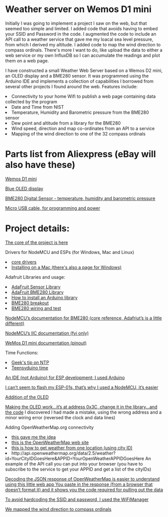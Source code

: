 Weather server on Wemos D1 mini
==================================================================================
Initially I was going to implement a project I saw on the web, but that seemed too simple and limited. I added code that avoids having to embed your SSID and Password in the code. I augmented the code to include an API call to a weather service that gave me my loacal sea level pressure, from which I derived my altitude. I added code to map the wind direction to compass ordinals. There's more I want to do, like upload the data to either a web service or my own InfluxDB so I can accumulate the readings and plot them on a web page.



I have constructed a small Weather Web Server based on a Wemos D2 mini, an OLED display and a BME280 sensor. It was programmed using the Arduino IDE and implements a collection of capabilities I borrowed from several other projects I found around the web. Features include:
<LI>Connectivity to your home Wifi to publish a web page containing data collected by the program</LI>
<LI>Date and Time from NIST</LI>
<LI>Temperature, Humidity and Barometric pressure from the BME280 sensor</LI>
<LI>Dew point and altitude from a library for the BME280</LI>
<LI>Wind speed, direction and map co-ordinates from an API to a service</LI> 
<LI>Mapping of the wind direction to one of the 32 compass ordinals</LI>


Parts list from Aliexpress (eBay will also have these)
==================================================================================

<A HREF="https://www.aliexpress.com/item/ESP8266-ESP-12-USB-WeMos-D1-Mini-WIFI-Development-Board-D1-Mini-NodeMCU-Lua-IOT-Board/32829531277.html?spm=2114.search0204.3.18.mkljsH&ws_ab_test=searchweb0_0,searchweb201602_4_10152_10065_10151_10130_5490020_10068_5470017_5560011_10307_10137_10060_10155_10154_10056_10055_10054_10059_100031_10099_5460020_10338_10103_10102_440_10052_10053_10107_10050_10142_10051_10324_10325_5380020_10326_10084_513_10083_10080_10082_10081_10178_10110_10111_10112_10113_10114_143_5570011_10312_10313_10314_10078_10079_10073_5550017,searchweb201603_18,ppcSwitch_4_ppcChannel&btsid=695e591f-432a-4222-9c73-e8f40b67ca57&algo_expid=a0bc7d45-b95f-4f0d-9695-db6623a85ef1-2&algo_pvid=a0bc7d45-b95f-4f0d-9695-db6623a85ef1">Wemos D1 mini</A>

<A HREF="https://www.aliexpress.com/item/20pcs-Free-Shipping-White-Blue-White-and-Blue-color-0-96-inch-128X64-OLED-Display-Module/32727927917.html?spm=a2g0s.9042311.0.0.C9chG9">Blue OLED display</A>

<A HREF="https://www.aliexpress.com/item/Free-shipping-BME280-Digital-Sensor-Temperature-Humidity-Barometric-Pressure-Sensor-Module-GY-BME280-I2C-SPI-1/32829699334.html?spm=2114.search0204.3.150.EysWqm&ws_ab_test=searchweb0_0,searchweb201602_4_10152_10065_10151_10130_5490020_10068_5560011_5550020_10307_10137_10060_10155_10154_10056_10055_10054_5470020_10059_100031_10099_5460020_10338_10103_10102_440_10052_10053_10107_10050_10142_10051_10324_10325_5380020_10326_10084_513_10083_10080_10082_10081_10178_10110_10111_10112_10113_10114_143_5570011_10312_10313_10314_10078_10079_10073,searchweb201603_18,ppcSwitch_4_ppcChannel&btsid=5b876f03-631a-4cfa-b493-6cef54d45bf8&algo_expid=5fe2def1-214e-40b3-952a-2bfee48ca0e5-20&algo_pvid=5fe2def1-214e-40b3-952a-2bfee48ca0e5">BME280 Digital Sensor - temperature, humidity and barometric pressure</A>

<A HREF="https://www.aliexpress.com/item/Suntaiho-NEW-Nylon-Micro-USB-Cable-Fast-Charging-Adapter-5V2-1A-8pin-25CM-1M-2M-3M/32696694333.html?spm=2114.search0204.3.40.WQ30bz&s=p&ws_ab_test=searchweb0_0,searchweb201602_4_10152_10065_10151_10130_5490020_10068_5470017_5560011_10307_10137_10060_10155_10154_10056_10055_10054_10059_100031_10099_5460020_10338_10103_10102_440_10052_10053_10107_10050_10142_10051_10324_10325_5380020_10326_10084_513_10083_10080_10082_10081_10178_10110_10111_10112_10113_10114_143_5570011_10312_10313_10314_10078_10079_10073_5550017,searchweb201603_18,ppcSwitch_4_ppcChannel&btsid=893ddb45-8d08-4b4c-9f67-438f3e352d7f">Micro USB cable, for programming and power</A>

Project details:
==================================================================================
<A HREF="http://embedded-lab.com/blog/making-simple-weather-web-server-using-esp8266-bme280/">The core of the project is here</A>

<P>
Drivers for NodeMCU and ESPs (for Windows, Mac and Linux)
<LI><A HREF="http://www.14core.com/drivers/">core drivers</A></LI>
<LI><A HREF="https://www.14core.com/installing-nodemcu-driver-on-mac/">Installing on a Mac (there's also a page for Windows)</A></LI>
</P>
<P>
Adafruit Libraries and usage:
<LI><A HREF="https://github.com/adafruit/Adafruit_Sensor">AdaFruit Sensor Library</A></LI>
<LI><A HREF="https://github.com/adafruit/Adafruit_BME280_Library">AdaFruit BME280 Library</A></LI>
<LI><A HREF="https://learn.adafruit.com/adafruit-all-about-arduino-libraries-install-use/how-to-install-a-library">How to install an Arduino library</A></LI>
<LI><A HREF="https://learn.adafruit.com/adafruit-bme280-humidity-barometric-pressure-temperature-sensor-breakout">BME280 breakout</A></LI>
<LI><A HREF="https://learn.adafruit.com/adafruit-bmp280-barometric-pressure-plus-temperature-sensor-breakout/wiring-and-test">BME280 wiring and test</A></LI>
</P>
<P>
<A HREF="https://nodemcu.readthedocs.io/en/master/en/modules/bme280/">NodeMCU’s documentation for BME280 (core reference, Adafriut’s is a little different)</A>
</P>
<P>
<A HREF="http://nodemcu.readthedocs.io/en/master/en/modules/i2c/">NodeMCU’s IIC documentation (fyi only)</A>
</P>
<P>
<A HREF="https://wiki.wemos.cc/products:d1:d1_mini">WeMos D1 mini documentation (pinout)</A>
</P>
<P>
Time Functions:
<LI><A HREF="http://www.geekstips.com/arduino-time-sync-ntp-server-esp8266-udp/">Geek's tip on NTP</A></LI>
<LI><A HREF="https://www.pjrc.com/teensy/td_libs_Time.html">Teensyduino time</A></LI>
</P>
<P>
<A HREF="http://www.14core.com/how-to-install-esplorer-ide-in-multiple-platform/">An IDE (not Arduino) for ESP development; I used Arduino</A>
</P>
<P>
<A HREF="https://www.letscontrolit.com/forum/viewtopic.php?f=5&t=2780">I can’t seem to flash my ESP-01s, that’s why I used a NodeMCU, it’s easier</A>
</P>
<P>
<A HREF="http://embedded-lab.com/blog/tutorial-6-esp8266-bme280-make-localremote-weather-station/ ">Addition of the OLED</A>
</P>
<P>
<A HREF="http://www.instructables.com/id/Monochrome-096-i2c-OLED-display-with-arduino-SSD13/">Making the OLED work…it’s at address 0x3C, change it in the library…and the code</A> I discovered I had made a mistake, using the wrong address and a minor wiring error (reversed the clock and data lines)
</P>
<P>
Adding OpenWeatherMap.org connectivity
<LI><A HREF="http://educ8s.tv/esp8266-weather-display/">this gave me the idea</A></LI>
<LI><A HREF="http://openweathermap.org/appid">this is the OpenWeatherMap web site</A></LI>
<LI><A HREF="http://openweathermap.org/current">this is how to get weather from one location (using city ID)</A></LI>
<LI>http://api.openweathermap.org/data/2.5/weather?id=YourCityIDGoesHere&APPID=YourOpenWeatherAPPIDGoesHere An example of the API call you can put into your browser (you have to subscribe to the service to get your APPID and get a list of the cityIDs)</LI>
</P>
<P>
<A HREF="https://bblanchon.github.io/ArduinoJson/assistant/">Decoding the JSON response of OpenWeatherMap is easier to understand using this little web app
You paste in the response (from a browser that doesn’t format it) and it shows you the code required for pulling out the data</A>
</P>
<P>
<A HREF="http://www.instructables.com/id/Avoid-Hard-Coding-WiFi-Credentials-on-Your-ESP8266/">To avoid hardcoding the SSID and password, I used the WiFiManager</A>
</P>
<P>
<A HREF="https://images.search.yahoo.com/yhs/search;_ylt=A0LEViq1qbVZ354ATuwPxQt.?p=compass+ordinals&fr=yhs-adk-adk_sbnt&fr2=piv-web&hspart=adk&hsimp=yhs-adk_sbnt&type=we_appfocus1_cr#id=6&iurl=http%3A%2F%2F1.bp.blogspot.com%2F-QhDomqp-KVs%2FU_dma4AnG9I%2FAAAAAAAAOhU%2F-NsWTzOPGF4%2Fs1600%2F210A-Image%252BCompass%252BPoints.jpg&action=click">We mapped the wind direction to compass ordinals</A>
</P>
